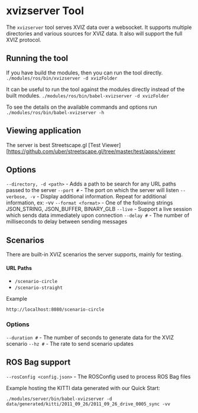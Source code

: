 # xvizserver Tool

The `xvizserver` tool serves XVIZ data over a websocket. It supports
multiple directories and various sources for XVIZ data.  It also will
support the full XVIZ protocol.

## Running the tool

If you have build the modules, then you can run the tool directly.
`./modules/ros/bin/xvizserver -d xvizFolder`

It can be useful to run the tool against the modules directly instead of the built modules.
`./modules/ros/bin/babel-xvizserver -d xvizFolder`

To see the details on the available commands and options run `./modules/ros/bin/babel-xvizserver -h`

## Viewing application

The server is best Streetscape.gl [Test Viewer][https://github.com/uber/streetscape.gl/tree/master/test/apps/viewer

## Options

`--directory, -d <path>` - Adds a path to be search for any URL paths passed to the server
`--port #` - The port on which the server will listen
`--verbose, -v` - Display additional information.  Repeat for additional information, ex: -vv
`--format <format>` - One of the following strings JSON_STRING, JSON_BUFFER, BINARY_GLB
`--live` - Support a live session which sends data immediately upon connection
`--delay #` - The number of milliseconds to delay between sending messages

## Scenarios

There are built-in XVIZ scenarios the server supports, mainly for testing.

#### URL Paths

- `/scenario-circle`
- `/scenario-straight`

Example

```
http://localhost:8080/scenario-circle
```

### Options

`--duration #` - The number of seconds to generate data for the XVIZ scenario 
`--hz #` - The rate to send scenario updates

## ROS Bag support

`--rosConfig <config.json>` - The ROSConfig used to process ROS Bag files

Example hosting the KITTI data generated with our Quick Start:

```
./modules/server/bin/babel-xvizserver -d data/generated/kitti/2011_09_26/2011_09_26_drive_0005_sync -vv
```
